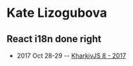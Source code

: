 # Kate Lizogubova

## React i18n done right
- 2017 Oct 28-29 -- [KharkivJS 8 - 2017](https://www.youtube.com/watch?v=R_OzpLIdxaM)    
